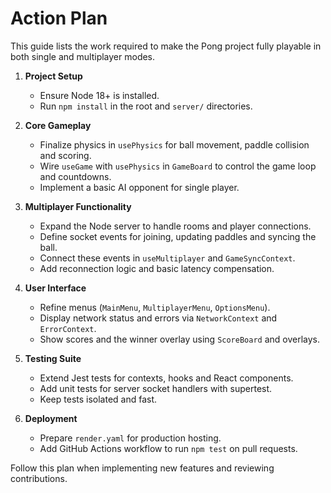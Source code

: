 # Action Plan

This guide lists the work required to make the Pong project fully playable in
both single and multiplayer modes.

1. **Project Setup**
   - Ensure Node 18+ is installed.
   - Run `npm install` in the root and `server/` directories.

2. **Core Gameplay**
   - Finalize physics in `usePhysics` for ball movement, paddle collision and
     scoring.
   - Wire `useGame` with `usePhysics` in `GameBoard` to control the game loop
     and countdowns.
   - Implement a basic AI opponent for single player.

3. **Multiplayer Functionality**
   - Expand the Node server to handle rooms and player connections.
   - Define socket events for joining, updating paddles and syncing the ball.
   - Connect these events in `useMultiplayer` and `GameSyncContext`.
   - Add reconnection logic and basic latency compensation.

4. **User Interface**
   - Refine menus (`MainMenu`, `MultiplayerMenu`, `OptionsMenu`).
   - Display network status and errors via `NetworkContext` and `ErrorContext`.
   - Show scores and the winner overlay using `ScoreBoard` and overlays.

5. **Testing Suite**
   - Extend Jest tests for contexts, hooks and React components.
   - Add unit tests for server socket handlers with supertest.
   - Keep tests isolated and fast.

6. **Deployment**
   - Prepare `render.yaml` for production hosting.
   - Add GitHub Actions workflow to run `npm test` on pull requests.

Follow this plan when implementing new features and reviewing contributions.
